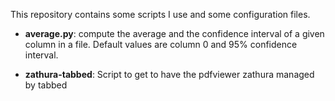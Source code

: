 This repository contains some scripts I use and some configuration files.

- **average.py**: 
    compute the average and the confidence interval of a given column in a file. Default values are column 0 and 95% confidence interval.

- **zathura-tabbed**: 
    Script to get to have the pdfviewer zathura managed by tabbed
